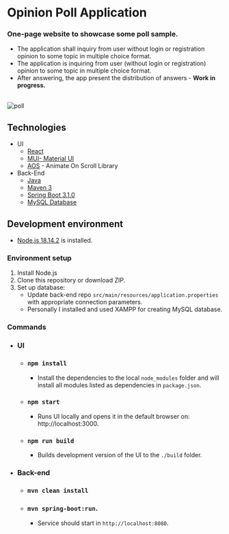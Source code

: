 # Opinion Poll Application
### One-page website to showcase some poll sample. 
- The application shall inquiry from user without login or registration opinion to some topic in multiple choice format. 
- The application is inquiring from user (without login or registration) opinion to some topic in multiple choice format. 
- After answering, the app present the distribution of answers - <b> Work in progress. </b>
</br></br>

![poll](https://github.com/JoeClos/poll-app/assets/89244648/44a412ca-1075-42b2-a496-9bfb3cfdb47b)


## Technologies
 * UI
   - [React ](https://react.dev/)
   - [MUI- Material UI](https://mui.com/material-ui/getting-started/overview/)
   - [AOS](https://michalsnik.github.io/aos/) - Animate On Scroll Library
 * Back-End
   - [Java](https://www.java.com/en/download/)
   - [Maven 3](https://maven.apache.org/)
   - [Spring Boot 3.1.0](https://spring.io/projects/spring-boot) 
   - [MySQL Database](https://www.javatpoint.com/creating-mysql-database-with-xampp)

## Development environment
- [Node.js 18.14.2](https://nodejs.org/en) is installed.
### Environment setup
1. Install Node.js
2. Clone this repository or download ZIP. 
3. Set up database:
   - Update back-end repo `src/main/resources/application.properties` with appropriate connection parameters. 
   - Personally I installed and used XAMPP for creating MySQL database.

### Commands
- ### UI
  - ### `npm install`
    - Install the dependencies to the local `node_modules` folder and will install all modules listed as dependencies in `package.json`.
  - ### `npm start`
    - Runs UI locally and opens it in the default browser on: http://localhost:3000.
  - ### `npm run build`
    - Builds development version of the UI to the `./build` folder.
- ### Back-end
  - ### `mvn clean install`
  - ### `mvn spring-boot:run`. 
    - Service should start in `http://localhost:8080`.
